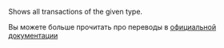 Shows all transactions of the given type.

Вы можете больше прочитать про переводы в [официальной документации](https://docs.firefly-iii.org/concepts/transactions)